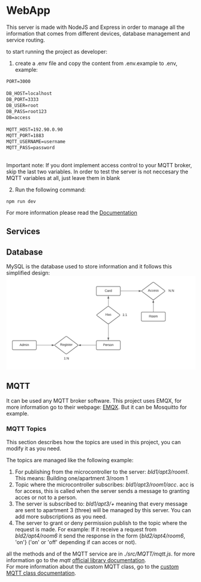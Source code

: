 # WebApp
This server is made with NodeJS and Express in order to manage all the information that comes from different devices, database management and service routing.

to start running the project as developer: 
1. create a .env file and copy the content from .env.example to .env, example:</br>
```
PORT=3000

DB_HOST=localhost
DB_PORT=3333
DB_USER=root
DB_PASS=root123
DB=access

MQTT_HOST=192.90.0.90
MQTT_PORT=1883
MQTT_USERNAME=username
MQTT_PASS=password
```
</br>
Important note: If you dont implement access control to your MQTT broker, skip the last two variables. In order to test the server is not neccesary the MQTT variables at all, just leave them in blank</br>

2. Run the following command: 
```
npm run dev
```

For more information please read the [Documentation](https://github.com/juamarCas/Access_control/wiki/API-Documentation "API Documentation")

## Services

## Database
MySQL is the database used to store information and it follows this simplified design: </br>
![all text](../images/DatabaseModel.png "Database model")

## MQTT
It can be used any MQTT broker software. This project uses EMQX, for more information go to their webpage: [EMQX](https://www.emqx.io/). But it can be Mosquitto for example.

### MQTT Topics

This section describes how the topics are used in this project, you can modify it as you need.

The topics are managed like the following example: </br>
1. For publishing from the microcontroller to the server: _bld1/apt3/room1_. This means: Building one/apartment 3/room 1
2. Topic where the microcontroller subscribes: _bld1/apt3/room1/acc_. acc is for access, this is called when the server sends a message to granting acces or not to a person.
3. The server is subscribed to: _bld1/apt3/+_ meaning that every message are sent to apartment 3 (three) will be managed by this server. You can add more subscriptions as you need.</br>
4. The server to grant or deny permission publish to the topic where the request is made. For example: If it receive a request from _bld2/apt4/room6_ it send the response in the form {_bld2/apt4/room6_, 'on'} ('on' or 'off' depending if can acces or not). </br>

all the methods and of the MQTT service are in _./src/MQTT/mqtt.js_. for more information go to the _mqtt_ [official library documentation](https://www.npmjs.com/package/mqtt "mqtt library documentation"). </br>
For more information about the custom MQTT class, go to the [custom MQTT class documentation](https://github.com/juamarCas/Access_control/wiki/MQTT-Class-documentation "Custom mqtt class documentation").


